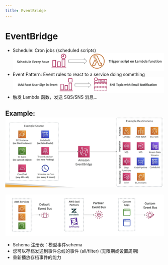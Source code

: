 ```yaml
---
title: EventBridge
---
```


# EventBridge

- Schedule: Cron jobs (scheduled scripts)
  ![EventBridge](./EventBridge1.png)
- Event Pattern: Event rules to react to a service doing something
  ![EventBridge](./EventBridge2.png)
- 触发 Lambda 函数，发送 SQS/SNS 消息...

Example:
![EventBridge](./EventBridge3.png)
----------------------------------

![EventBridge](./EventBridge4.png)

- Schema 注册表：模型事件schema
- 您可以存档发送到事件总线的事件 (all/filter) (无限期或设置周期)
- 重新播放存档事件的能力
